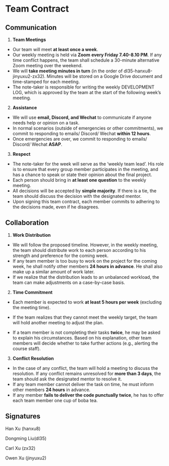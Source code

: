 # Team Contract

## Communication
1. **Team Meetings**
- Our team will meet **at least once a week**. 
- Our weekly meeting is held via **Zoom** **every Friday 7.40-8.10 PM**. If any time conflict happens, the team shall schedule a 30-minute alternative Zoom meeting over the weekend.
- We will **take meeting minutes in turn** (in the order of dl35-hanxu8-jinyuxu2-zx32). Minutes will be stored on a Google Drive document and time-stamped for each meeting. 
- The note-taker is responsible for writing the weekly DEVELOPMENT LOG, which is approved by the team at the start of the following week’s meeting.

2. **Assistance** 
- We will use **email, Discord, and Wechat** to communicate if anyone needs help or opinion on a task.
- In normal scenarios (outside of emergencies or other commitments), we commit to responding to emails/ Discord/ Wechat **within 12 hours**.
- Once emergencies are over, we commit to responding to emails/ Discord/ Wechat **ASAP**.

3. **Respect** 
- The note-taker for the week will serve as the ‘weekly team lead’. His role is to ensure that every group member participates in the meeting, and has a chance to speak or state their opinion about the final project.
- Each person should bring in **at least one question** to the weekly meeting.
- All decisions will be accepted by **simple majority**. If there is a tie, the team should discuss the decision with the designated mentor.
- Upon signing this team contract, each member commits to adhering to the decisions made, even if he disagrees.

## Collaboration

1. **Work Distribution** 
- We will follow the proposed timeline. However, in the weekly meeting, the team should distribute work to each person according to his strength and preference for the coming week.
- If any team member is too busy to work on the project for the coming week, he shall notify other members **24 hours in advance**. He shall also make up a similar amount of work later.
- If we realize that the distribution leads to an unbalanced workload, the team can make adjustments on a case-by-case basis.

2. **Time Commitment** 
- Each member is expected to work **at least 5 hours per week** (excluding the meeting time).
- If the team realizes that they cannot meet the weekly target, the team will hold another meeting to adjust the plan.

- If a team member is not completing their tasks **twice**, he may be asked to explain his circumstances. Based on his explanation,  other team members will decide whether to take further actions (e.g., alerting the course staff).

3. **Conflict Resolution** 
- In the case of any conflict, the team will hold a meeting to discuss the resolution. If any conflict remains unresolved for **more than 3 days**, the team should ask the designated mentor to resolve it.
- If any team member cannot deliver the task on time, he must inform other members **24 hours** in advance.
- If any member **fails to deliver the code punctually twice**, he has to offer each team member one cup of boba tea.

## Signatures

Han Xu (hanxu8)

Dongming Liu(dl35)

Carl Xu (zx32)

Owen Xu (jinyuxu2)